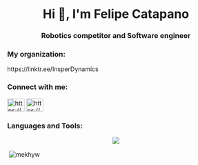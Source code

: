 <h1 align="center">Hi 👋, I'm Felipe Catapano</h1>
<h3 align="center">Robotics competitor and Software engineer</h3>

<h3 align="left">My organization:</h3>
https://linktr.ee/InsperDynamics

<h3 align="left">Connect with me:</h3>
<p align="left">
<a href="https://linkedin.com/in/https://www.linkedin.com/in/felipe-catapano/" target="blank"><img align="center" src="https://raw.githubusercontent.com/rahuldkjain/github-profile-readme-generator/master/src/images/icons/Social/linked-in-alt.svg" alt="https://www.linkedin.com/in/felipe-catapano/" height="30" width="40" /></a>
<a href="https://instagram.com/https://www.instagram.com/fektapano/" target="blank"><img align="center" src="https://raw.githubusercontent.com/rahuldkjain/github-profile-readme-generator/master/src/images/icons/Social/instagram.svg" alt="https://www.instagram.com/fektapano/" height="30" width="40" /></a>
</p>

<h3 align="left">Languages and Tools:</h3>
<p align="center">
  <a href="https://skillicons.dev">
    <img src="https://skillicons.dev/icons?i=ros,linux,raspberrypi,arduino,git,bash,c,cpp,cmake,py,django,java,ruby,rails,js,nodejs,express,aws,gcp,heroku,docker,firebase,mongodb,postgres,sqlite,matlab,tensorflow,idea,vscode" />
  </a>
</p>

<p>&nbsp;<img align="center" src="https://github-readme-stats.vercel.app/api?username=mekhyw&show_icons=true&locale=en&theme=dark" alt="mekhyw" /></p>
